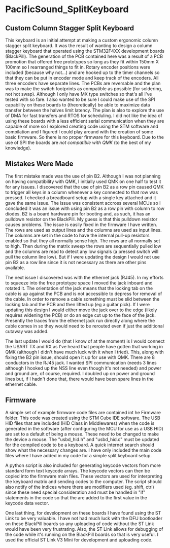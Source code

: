 # PacificSound_SplitKeyboard
## Custom Column Stagger Split Keyboard

This keyboard is an initial attempt at making a custom ergonomic column stagger split keyboard. It was the result of wanting to design a column stagger keyboard that operated using the STM32F4XX development boards (BlackPill). The generation of the PCB contained here was a result of a PCB promotion that offered free prototypes so long as they fit within 150mm X 100mm so I rearranged things to fit in. Rotary encoder positions were included (because why not...) and are hooked up to the timer channels so that they can be put in encoder mode and keep track of the encoders. All three encoders have separate lines. The PCBs are reversable and the plan was to make the switch footprints as compatible as possible (for soldering, not hot swap). Although I only have MX type switches so that's all I've tested with so fare. I also wanted to be sure I could make use of the SPI capability on these boards to (theoretically) be able to maximize data transfer between the halves limit latency. The plan is also to explore the use of DMA for fast transfers and RTOS for scheduling. I did not like the idea of using these boards with a less efficient serial communication when they are capable of more so I explored creating code using the STM software and compilation and I figured I could play around with the creation of some basic firmware. So there is no proper firmware for this keyboard. Due to the use of SPI the boards are _not compatible with QMK_ (to the best of my knowledge).

## Mistakes Were Made
The first mistake made was the use of pin B2. Although I was not planning on having compatibility with QMK, I initially used QMK on one half to test it for any issues. I discovered that the use of pin B2 as a row pin caused QMK to trigger all keys in a column whenever a key connected to that row was pressed. I checked a breadboard setup with a single key attached and it gave the same issue. The issue was consistent accross several MCUs so I concluded it was an issue with using pin B2 as a row pin with column to row diodes. B2 is a board hardware pin for booting and, as such, it has an pulldown resistor on the BlackPill. My guess is that this pulldown resistor causes problems. The issue is easily fixed in the firmware I have written. The rows are used as output lines and the columns are used as input lines. The columns are set in the code to have the internal pull-up resistors enabled so that they all normally sense high. The rows are all normally set to high. Then during the matrix sweep the rows are sequentially pulled low and the columns are read to detect any low signals (a pressed switch will pull the column line low). But if I were updating the design I would not use pin B2 as a row line since it is not necessary as there are other pins available.

The next issue I discovered was with the ethernet jack (RJ45). In my efforts to squeeze into the free prototype space I moved the jack inboard and rotated it. The orientation of the jack means that the locking tab on the cable is up against the PCB and is not accessible to depress for removal of the cable. In order to remove a cable something must be slid between the locking tab and the PCB and then lifted up (eg a guitar pick). If I were updating this design I would either move the jack over to the edge (likely requires widening the PCB) or do an edge cut up to the face of the jack. Presently the traces from the ethernet jack run directly along where the cable comes in so they would need to be rerouted even if just the additional cutaway was added.

The last update I would do (that I know of at the moment) is I would connect the USART TX and RX as I've heard that people have gotten that working in QMK (although I didn't have much luck with it when I tried). This, along with fixing the B2 pin issue, should open it up for use with QMK. There are 8 conductors in the RJ45 jack. I wanted SPI communication (needs 3 lines although I hooked up the NSS line even though it's not needed) and power and ground are, of course, required. I doubled up on power and ground lines but, if I hadn't done that, there would have been spare lines in the ethernet cable.

## Firmware

A simple set of example firmware code files are contained int he Firmware folder. This code was created using the STM Cube IDE software. The USB HID files that are included (HID Class in Middlewares) when the code is generated in the software (after configuring the MCU for use as a USB HID) are set to a default of being a mouse. These need to be changed to make the device a mouse. The "usbd_hid.h" and "usbd_hid.c" must be updated for the compiled code to be a keyboard. A quick internet search should show what the necessary changes are. I have only included the main code files where I have added in my code for a simple split keyboard setup.

A python script is also included for generating keycode vectors from more standard form text keycode arrays. The keycode vectors can then be copied into the firmware main files. These vectors are used for interpreting the keyboard matrix and sending codes to the computer. The script should also notify of the indices where there are modifiers used (eg. shift, ctrl) since these need special consideration and must be handled in "if" statements in the code so that the are added to the first value in the keycode data vector.

One last thing, for development on these boards I have found using the ST Link to be very valuable. I have not had much luck with the DFU bootloader on these BlackPill boards so any uploading of code without the ST Link would have been very frustrating. Also, the ST Link allows for debugging of the code while it's running on the BlackPill boards so that is very useful. I used the official ST Link V3 Mini for development and uploading code.
